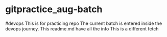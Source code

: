 # gitpractice_aug-batch 
#devops
This is for practicing repo
The current batch is entered inside the devops journey.
This readme.md have all the info
This is a different fetch
